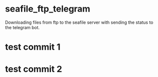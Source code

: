 # seafile_ftp_telegram
Downloading files from ftp to the seafile server with sending the status to the telegram bot.

# test commit 1

# test commit 2
